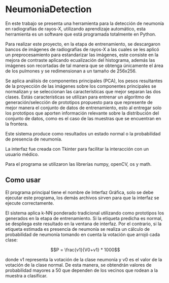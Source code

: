 # NeumoniaDetection
En este trabajo se presenta una herramienta para la detección de neumonía en radiografías de rayos-X, utilizando aprendizaje automático, esta herramienta es un software que está programada totalmente en Python.

Para realizar este proyecto, en la etapa de entrenamiento, se descargaron bancos de imágenes de radiografías de rayos-X a las cuales se les aplicó un preprocesamiento para estandarizar las imágenes, este consiste en la mejora de contraste aplicando ecualización del histograma, además las imágenes son recortadas de tal manera que se obtenga únicamente el área de los pulmones y se redimensionan a un tamaño de 256x256.

Se aplica análisis de componentes principales (PCA), los pesos resultantes de la proyección de las imágenes sobre los componentes principales se normalizan y se seleccionan las características que mejor separan las dos clases. Estás características se utilizan para entrenar un algoritmo de generación/selección de prototipos propuesto para que represente de mejor manera el conjunto de datos de entrenamiento, esto al entregar solo los prototipos que aporten información relevante sobre la distribución del conjunto de datos, como es el caso de las muestras que se encuentran en la frontera.

Este sistema produce como resultados un estado normal o la probabilidad de presencia de neumonía.

La interfaz fue creada con Tkinter para facilitar la interacción con un usuario médico. 

Para el programa se utilizaron las librerías numpy, openCV, os y math.

## Como usar
El programa principal tiene el nombre de Interfaz Gráfica, solo se debe ejecutar este programa, los demás archivos sirven para que la interfaz se ejecute correctamente. 

El sistema aplica k-NN ponderado tradicional utilizando como prototipos los generados en la etapa de entrenamiento. Si la etiqueta predicha es normal, se despliega este resultado en la ventana de interfaz. Por el contrario, si la etiqueta estimada es presencia de neumonía se realiza un cálculo de probabilidad de neumonía tomando en cuenta la votación que arrojó cada clase:

$$P = \frac{v1}{V0+v1} * 1000$$

donde v1 representa la votación de la clase neumonía y v0 es el valor de la votación de la clase normal. De esta manera, se obtendrán valores de probabilidad mayores a 50 que
dependen de los vecinos que rodean a la muestra a clasificar.
